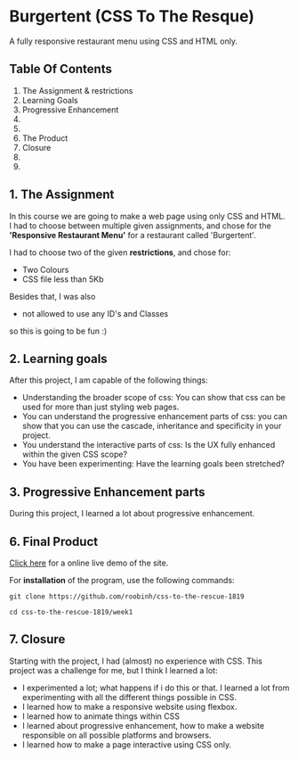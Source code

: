 # Burgertent (CSS To The Resque)
A fully responsive restaurant menu using CSS and HTML only.

## Table Of Contents
1. The Assignment & restrictions
2. Learning Goals
3. Progressive Enhancement
4. 
5. 
6. The Product
7. Closure
8. 
9. 

## 1. The Assignment
In this course we are going to make a web page using only CSS and HTML. I had to choose between multiple given assignments, and chose for the **'Responsive Restaurant Menu'** for a restaurant called 'Burgertent'.

I had to choose two of the given **restrictions**, and chose for: 
- Two Colours
- CSS file less than 5Kb

Besides that, I was also 
- not allowed to use any ID's and Classes

so this is going to be fun :)

## 2. Learning goals
After this project, I am capable of the following things:

- Understanding the broader scope of css: You can show that css can be used for more than just styling web pages.
- You can understand the progressive enhancement parts of css: you can show that you can use the cascade, inheritance and specificity in your project. 
- You understand the interactive parts of css: Is the UX fully enhanced within the given CSS scope?
- You have been experimenting: Have the learning goals been stretched?

## 3. Progressive Enhancement parts
During this project, I learned a lot about progressive enhancement.




## 6. Final Product
[Click here](linkje) for a online live demo of the site.

For **installation** of the program, use the following commands:
```
git clone https://github.com/roobinh/css-to-the-rescue-1819

cd css-to-the-rescue-1819/week1
```

## 7. Closure
Starting with the project, I had (almost) no experience with CSS. This project was a challenge for me, but I think I learned a lot:
- I experimented a lot; what happens if i do this or that. I learned a lot from experimenting with all the different things possible in CSS.
- I learned how to make a responsive website using flexbox.
- I learned how to animate things within CSS
- I learned about progressive enhancement, how to make a website responsible on all possible platforms and browsers.
- I learned how to make a page interactive using CSS only.
